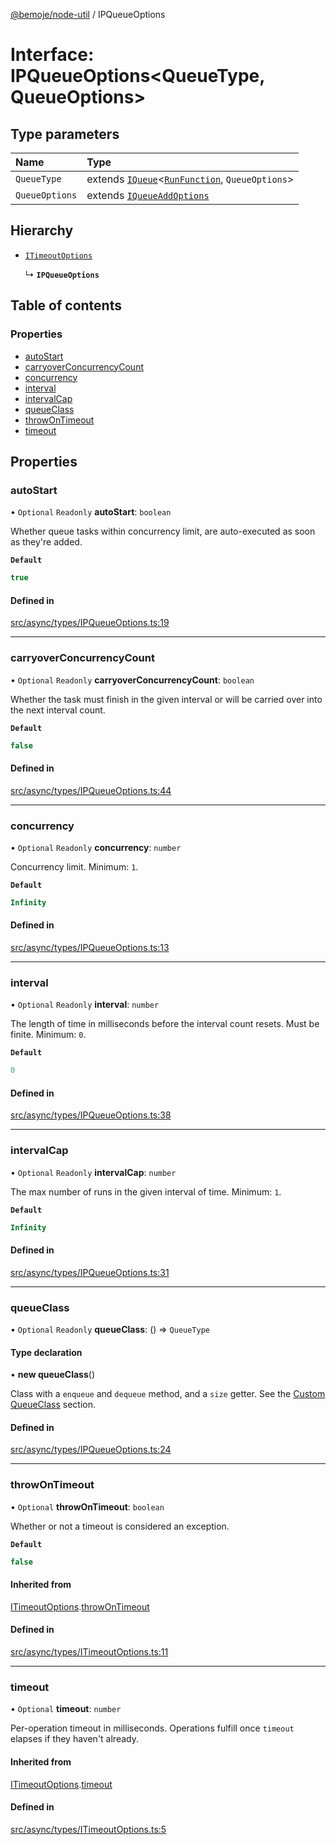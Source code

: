[@bemoje/node-util](/docs/index.md) / IPQueueOptions

# Interface: IPQueueOptions<QueueType, QueueOptions\>

## Type parameters

| Name | Type |
| :------ | :------ |
| `QueueType` | extends [`IQueue`](/docs/interfaces/IQueue.md)<[`RunFunction`](/docs/index.md#runfunction), `QueueOptions`\> |
| `QueueOptions` | extends [`IQueueAddOptions`](/docs/interfaces/IQueueAddOptions.md) |

## Hierarchy

- [`ITimeoutOptions`](/docs/interfaces/ITimeoutOptions.md)

  ↳ **`IPQueueOptions`**

## Table of contents

### Properties

- [autoStart](/docs/interfaces/IPQueueOptions.md#autostart)
- [carryoverConcurrencyCount](/docs/interfaces/IPQueueOptions.md#carryoverconcurrencycount)
- [concurrency](/docs/interfaces/IPQueueOptions.md#concurrency)
- [interval](/docs/interfaces/IPQueueOptions.md#interval)
- [intervalCap](/docs/interfaces/IPQueueOptions.md#intervalcap)
- [queueClass](/docs/interfaces/IPQueueOptions.md#queueclass)
- [throwOnTimeout](/docs/interfaces/IPQueueOptions.md#throwontimeout)
- [timeout](/docs/interfaces/IPQueueOptions.md#timeout)

## Properties

### autoStart

• `Optional` `Readonly` **autoStart**: `boolean`

Whether queue tasks within concurrency limit, are auto-executed as soon as they're added.

**`Default`**

```ts
true
```

#### Defined in

[src/async/types/IPQueueOptions.ts:19](https://github.com/bemoje/bemoje-node-util/blob/3683199/src/async/types/IPQueueOptions.ts#L19)

___

### carryoverConcurrencyCount

• `Optional` `Readonly` **carryoverConcurrencyCount**: `boolean`

Whether the task must finish in the given interval or will be carried over into the next interval count.

**`Default`**

```ts
false
```

#### Defined in

[src/async/types/IPQueueOptions.ts:44](https://github.com/bemoje/bemoje-node-util/blob/3683199/src/async/types/IPQueueOptions.ts#L44)

___

### concurrency

• `Optional` `Readonly` **concurrency**: `number`

Concurrency limit.
Minimum: `1`.

**`Default`**

```ts
Infinity
```

#### Defined in

[src/async/types/IPQueueOptions.ts:13](https://github.com/bemoje/bemoje-node-util/blob/3683199/src/async/types/IPQueueOptions.ts#L13)

___

### interval

• `Optional` `Readonly` **interval**: `number`

The length of time in milliseconds before the interval count resets. Must be finite.
	Minimum: `0`.

**`Default`**

```ts
0
```

#### Defined in

[src/async/types/IPQueueOptions.ts:38](https://github.com/bemoje/bemoje-node-util/blob/3683199/src/async/types/IPQueueOptions.ts#L38)

___

### intervalCap

• `Optional` `Readonly` **intervalCap**: `number`

The max number of runs in the given interval of time.
Minimum: `1`.

**`Default`**

```ts
Infinity
```

#### Defined in

[src/async/types/IPQueueOptions.ts:31](https://github.com/bemoje/bemoje-node-util/blob/3683199/src/async/types/IPQueueOptions.ts#L31)

___

### queueClass

• `Optional` `Readonly` **queueClass**: () => `QueueType`

#### Type declaration

• **new queueClass**()

Class with a `enqueue` and `dequeue` method, and a `size` getter. See the [Custom QueueClass](https://github.com/sindresorhus/p-queue#custom-queueclass) section.

#### Defined in

[src/async/types/IPQueueOptions.ts:24](https://github.com/bemoje/bemoje-node-util/blob/3683199/src/async/types/IPQueueOptions.ts#L24)

___

### throwOnTimeout

• `Optional` **throwOnTimeout**: `boolean`

Whether or not a timeout is considered an exception.

**`Default`**

```ts
false
```

#### Inherited from

[ITimeoutOptions](/docs/interfaces/ITimeoutOptions.md).[throwOnTimeout](/docs/interfaces/ITimeoutOptions.md#throwontimeout)

#### Defined in

[src/async/types/ITimeoutOptions.ts:11](https://github.com/bemoje/bemoje-node-util/blob/3683199/src/async/types/ITimeoutOptions.ts#L11)

___

### timeout

• `Optional` **timeout**: `number`

Per-operation timeout in milliseconds. Operations fulfill once `timeout` elapses if they haven't already.

#### Inherited from

[ITimeoutOptions](/docs/interfaces/ITimeoutOptions.md).[timeout](/docs/interfaces/ITimeoutOptions.md#timeout)

#### Defined in

[src/async/types/ITimeoutOptions.ts:5](https://github.com/bemoje/bemoje-node-util/blob/3683199/src/async/types/ITimeoutOptions.ts#L5)
